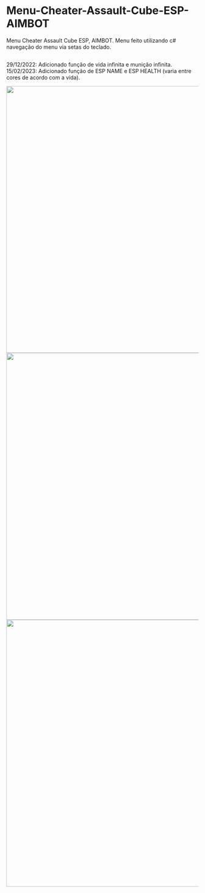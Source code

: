 # Menu-Cheater-Assault-Cube-ESP-AIMBOT

Menu Cheater Assault Cube ESP, AIMBOT.
Menu feito utilizando c# navegação do menu via setas do teclado.
##
29/12/2022: Adicionado função de vida infinita e munição infinita.
15/02/2023: Adicionado função de ESP NAME e ESP HEALTH (varia entre cores de acordo com a vida).


<div align="center">
<img src="https://i.imgur.com/fdFOc5P.png" width="700px" />

<img src="https://i.imgur.com/p3N0P0J.png" width="700px" />

<img src="https://i.imgur.com/TErYR3J.png" width="700px" />

</div>
